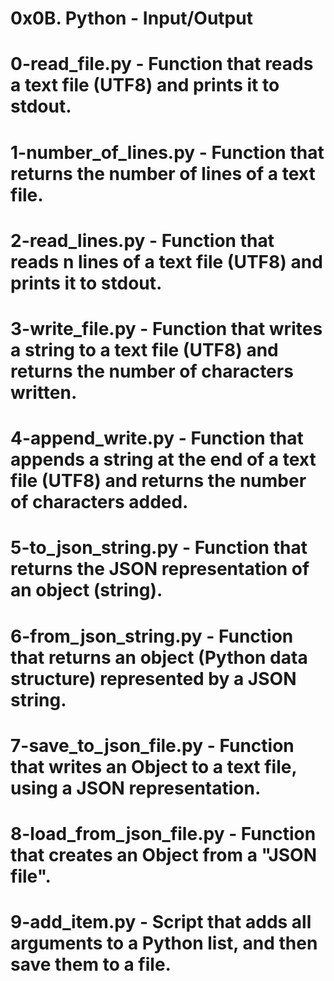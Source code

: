 # 0x0B. Python - Input/Output
# 0-read_file.py - Function that reads a text file (UTF8) and prints it to stdout.
# 1-number_of_lines.py - Function that returns the number of lines of a text file.
# 2-read_lines.py - Function that reads n lines of a text file (UTF8) and prints it to stdout.
# 3-write_file.py - Function that writes a string to a text file (UTF8) and returns the number of characters written.
# 4-append_write.py - Function that appends a string at the end of a text file (UTF8) and returns the number of characters added.
# 5-to_json_string.py - Function that returns the JSON representation of an object (string).
# 6-from_json_string.py - Function that returns an object (Python data structure) represented by a JSON string.
# 7-save_to_json_file.py - Function that writes an Object to a text file, using a JSON representation.
# 8-load_from_json_file.py - Function that creates an Object from a "JSON file".
# 9-add_item.py - Script that adds all arguments to a Python list, and then save them to a file.
